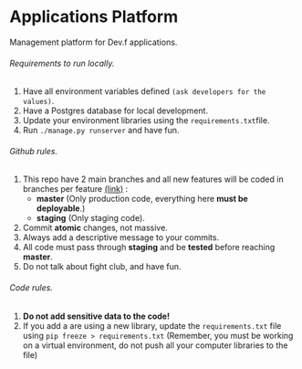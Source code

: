 # Applications Platform

Management platform for Dev.f applications.

###### Requirements to run locally.
1. Have all environment variables defined ``(ask developers for the values)``.
2. Have a Postgres database for local development.
3. Update your environment libraries using the ```requirements.txt```file.
4. Run ```./manage.py runserver``` and have fun.

###### Github rules.
1. This repo have 2 main branches and all new features will be coded in branches per feature [(link)](https://www.google.com)
:
   * **master** (Only production code, everything here **must be deployable**.)
   * **staging** (Only staging code).
2. Commit **atomic** changes, not massive.
3. Always add a descriptive message to your commits.
4. All code must pass through **staging** and be **tested** before reaching **master**.
5. Do not talk about fight club, and have fun.

###### Code rules.
1. **Do not add sensitive data to the code!**
2. If you add a are using a new library, update the ```requirements.txt``` file using ```pip freeze > requirements.txt``` (Remember, you must be working on a virtual environment, do not push all your computer libraries to the file)